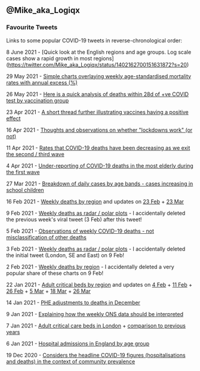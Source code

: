 ## @Mike_aka_Logiqx

### Favourite Tweets

Links to some popular COVID-19 tweets in reverse-chronological order:

8 June 2021 - [Quick look at the English regions and age groups. Log scale cases show a rapid growth in most regions] (https://twitter.com/Mike_aka_Logiqx/status/1402162700151631872?s=20)

29 May 2021 - [Simple charts overlaying weekly age-standardised mortality rates with annual excess (%)](https://twitter.com/Mike_aka_Logiqx/status/1398606598579408898?s=20)

26 May 2021 - [Here is a quick analysis of deaths within 28d of +ve COVID test by vaccination group](https://twitter.com/Mike_aka_Logiqx/status/1397516512005591042?s=20)

23 Apr 2021 - [A short thread further illustrating vaccines having a positive effect](https://twitter.com/Mike_aka_Logiqx/status/1385676988992610309?s=20)

16 Apr 2021 - [Thoughts and observations on whether "lockdowns work" (or not)](https://twitter.com/Mike_aka_Logiqx/status/1382958431552876545?s=20)

11 Apr 2021 - [Rates that COVID-19 deaths have been decreasing as we exit the second / third wave](https://twitter.com/Mike_aka_Logiqx/status/1381175166508621825?s=20)

4 Apr 2021 - [Under-reporting of COVID-19 deaths in the most elderly during the first wave](https://twitter.com/Mike_aka_Logiqx/status/1378639743978762241?s=20)

27 Mar 2021 - [Breakdown of daily cases by age bands - cases increasing in school children](https://twitter.com/Mike_aka_Logiqx/status/1375762237600727040?s=20)

16 Feb 2021 - [Weekly deaths by region](https://twitter.com/Mike_aka_Logiqx/status/1361648140105957377?s=20) and updates on [23 Feb](https://twitter.com/Mike_aka_Logiqx/status/1364168915606249473?s=20) + [23 Mar](https://twitter.com/Mike_aka_Logiqx/status/1374386415216173066?s=20)

9 Feb 2021 - [Weekly deaths as radar / polar plots](https://twitter.com/Mike_aka_Logiqx/status/1359097004723482626?s=20) - I accidentally deleted the previous week's viral tweet (3 Feb) after this tweet!

5 Feb 2021 - [Observations of weekly COVID-19 deaths - not misclassification of other deaths](https://twitter.com/Mike_aka_Logiqx/status/1357646891220099076?s=20)

3 Feb 2021 - [Weekly deaths as radar / polar plots](https://twitter.com/Mike_aka_Logiqx/status/1357024303238307842) - I accidentally deleted the initial tweet (London, SE and East) on 9 Feb!

2 Feb 2021 - [Weekly deaths by region](https://twitter.com/Mike_aka_Logiqx/status/1356544215229075456?s=20) - I accidentally deleted a very popular share of these charts on 9 Feb!

22 Jan 2021 - [Adult critical beds by region](https://twitter.com/Mike_aka_Logiqx/status/1352541529173327873?s=20) and updates on [4 Feb](https://twitter.com/Mike_aka_Logiqx/status/1357275609827844096?s=20) + [11 Feb](https://twitter.com/Mike_aka_Logiqx/status/1359903960019173387?s=20) + [26 Feb](https://twitter.com/Mike_aka_Logiqx/status/1365356856261107712?s=20) + [5 Mar](https://twitter.com/Mike_aka_Logiqx/status/1367761339171696648?s=20) + [18 Mar](https://twitter.com/Mike_aka_Logiqx/status/1372615847328370690?s=20) + [26 Mar](https://twitter.com/Mike_aka_Logiqx/status/1375529985734246403?s=20)

14 Jan 2021 - [PHE adjustments to deaths in December](https://twitter.com/Mike_aka_Logiqx/status/1349728425963970569?s=20)

9 Jan 2021 - [Explaining how the weekly ONS data should be interpreted](https://twitter.com/Mike_aka_Logiqx/status/1347912839479128064?s=20)

7 Jan 2021 - [Adult critical care beds in London](https://twitter.com/Mike_aka_Logiqx/status/1347327130208710656?s=20) + [comparison to previous years](https://twitter.com/Mike_aka_Logiqx/status/1347533215314173952?s=20)

6 Jan 2021 - [Hospital admissions in England by age group](https://twitter.com/Mike_aka_Logiqx/status/1346898507978911745?s=20)

19 Dec 2020 - [Considers the headline COVID-19 figures (hospitalisations and deaths) in the context of community prevalence](https://twitter.com/Mike_aka_Logiqx/status/1340225714319224834?s=20)

